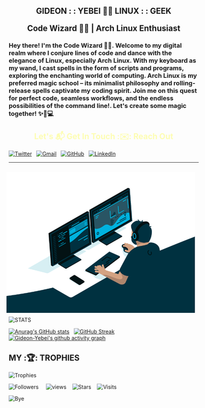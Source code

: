 <h2 align="center" background="linear-gradient(to right, #ff25, #00f)">

GIDEON : : YEBEI 🧑‍💻 LINUX : : GEEK

Code Wizard 🧙‍♂️ | Arch Linux Enthusiast

</h2>

### Hey there! I'm the Code Wizard 🧙‍♂️. Welcome to my digital realm where I conjure lines of code and dance with the elegance of Linux, especially Arch Linux. With my keyboard as my wand, I cast spells in the form of scripts and programs, exploring the enchanting world of computing. Arch Linux is my preferred magic school – its minimalist philosophy and rolling-release spells captivate my coding spirit. Join me on this quest for perfect code, seamless workflows, and the endless possibilities of the command line!. Let's create some magic together! ✨🐧💻

<!--
![Hi](https://readme-typing-svg.herokuapp.com?font=Orbitron&size=40&color=%2379A500&height=67&duration=3000&center=true&lines=%F0%9F%85%B6%F0%9F%86%81%F0%9F%85%B4%F0%9F%85%B4%F0%9F%86%83%F0%9F%85%B8%F0%9F%85%BD%F0%9F%85%B6%F0%9F%86%82)-->
<h2 align="center" style="color: #ff25;">Let's 📬 Get In Touch :✉️: Reach Out</h2>

[![Twitter](https://img.shields.io/badge/twitter-%231DA1F2.svg?&style=for-the-badge&logo=twitter&logoColor=black)](https://twitter.com/GideonYebei)&nbsp;&nbsp;&nbsp;[![Gmail](https://img.shields.io/badge/Gmail-D14836?style=for-the-badge&logo=gmail&logoColor=red)](mailto:hk-axl-coder@proton.me)&nbsp;&nbsp;&nbsp;[![GitHub](https://img.shields.io/badge/GitHub-100000?style=for-the-badge&logo=github&logoColor=blue)](https://github.com/Gideon-Yebei)&nbsp;&nbsp;&nbsp;[![LinkedIn](https://img.shields.io/badge/linkedin-%230077B5.svg?&style=for-the-badge&logo=linkedin&logoColor=white)](https://www.linkedin.com/in/gideon-yebei/)

---
<p align="center">

<img align="right" alt="Linux" style="margin: 10px;" src="code.gif" width=500>
</p>

![STATS](https://i.imgur.com/YCw47Dm.gif)
<!--https://github.com/anuraghazra/github-readme-stats-->
<!--https://github.com/denvercoder1/github-readme-streak-stats-->
<!--https://github.com/Ashutosh00710/github-readme-activity-graph-->
[![Anurag's GitHub stats](https://github-readme-stats.vercel.app/api?username=Gideon-Yebei&theme=transparent&show_icons=true&show=reviews,discussions_started,discussions_answered,prs_merged,prs_merged_percentage)](https://github.com/Gideon-Yebei/github-readme-stats) &nbsp;&nbsp;[![GitHub Streak](https://streak-stats.demolab.com/?user=Gideon-Yebei&theme=transparent&currStreakNum=2FD3EB&fire=pink&sideLabels=F00&date_format=[Y.]n.j)](https://git.io/streak-stats)[![Gideon-Yebei's github activity graph](https://github-readme-activity-graph.vercel.app/graph?username=Gideon-Yebei&theme=react-dark&custom_title=Gideon%20:%20:%20Yebei%20Github%20Activity%20graph&hide_border=true)](https://github.com/ashutosh00710/github-readme-activity-graph)

<!--🏆TROPHYGIF-->
<!--![Trophy](https://media.tenor.com/0ENB5HuTH0gAAAAi/trophy-beker.gif)-->
## MY :🏆: TROPHIES
<!--https://github.com/ryo-ma/github-profile-trophy-->
![Trophies](https://github-profile-trophy.vercel.app/?username=Gideon-Yebei&no-bg=true&no-frame=true)

![Followers](https://custom-icon-badges.herokuapp.com/github/followers/Gideon-Yebei?color=23960c&labelColor=188207&style=for-the-badge&logo=person-add&label=Followers&logoColor=white) &nbsp;&nbsp;&nbsp;&nbsp;<!--https://github.com/antonkomarev/github-profile-views-counter-->![views](https://komarev.com/ghpvc/?username=Gideon-Yebei&color=0E9C47&style=for-the-badge)&nbsp;&nbsp;&nbsp;&nbsp;<!-- https://github.com/idealclover/GitHub-Star-Counter-->![Stars](https://custom-icon-badges.demolab.com/badge/dynamic/json?logo=star&color=55960c&labelColor=488207&label=Stars&style=for-the-badge&query=%24.stars&url=https://api.github-star-counter.workers.dev/user/Gideon-Yebei)&nbsp;&nbsp;&nbsp;&nbsp;![Visits](https://badges.pufler.dev/visits/Gideon-Yebei/Gideon-Yebei?color=black&logo=github)

![Bye](https://raw.githubusercontent.com/trinib/trinib/a5f17399d881c5651a89bfe4a621014b08346cf0/images/marquee.svg)
